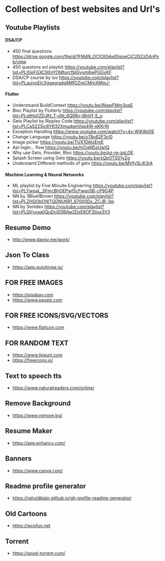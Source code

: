 # Collection of best websites and Url's 

## Youtube Playlists
#### DSA/CP
- 450 final questions https://drive.google.com/file/d/1FMdN_OCfOI0iAeDlqswCiC2DZzD4nPsb/view
- 450 questons sol playlist https://youtube.com/playlist?list=PLlGpFGXC9XnYOMturcfblGyym6wPGGvKF
- DSA/CP course by luv https://youtube.com/playlist?list=PLauivoElc3ggagradg8MfOZreCMmXMmJ-
#### Flutter 
- Understsand BuildContext https://youtu.be/iNgwFMm3opE
- Bloc Playlist by Flutterly https://youtube.com/playlist?list=PLptHs0ZDJKt_T-oNj_6Q98v-tBnVf-S_o
- Getx Playlist by Ripples Code  https://youtube.com/playlist?list=PLCaS22Sjc8YR32XmudgmVqs49t-eKKr9t
- Exception Handling https://www.youtube.com/watch?v=4x-WjK8kl0E
- Change Language https://youtu.be/o78o82F3cl0
- Image picker https://youtu.be/TUX1DAlzEmE
- Api login... flow https://youtu.be/hiOqM5zUwIQ
- Why use Getx, Provider, Bloc https://youtu.be/pz-jg-zqLOE
- Splash Screen using Getx https://youtu.be/sQpOTS01yZg
- Understand Different methods of getx https://youtu.be/MVfy5LiK3rA
#### Machine Learning & Neural Networks
- ML playlist by Five Minuite Enginerring https://youtube.com/playlist?list=PLYwpaL_SFmcBhOEPwf5cFwqo5B-cP9G4P 
- NN by 3Blue1Brown https://youtube.com/playlist?list=PLZHQObOWTQDNU6R1_67000Dx_ZCJB-3pi
- NN by Sentdex https://youtube.com/playlist?list=PLQVvvaa0QuDcjD5BAw2DxE6OF2tius3V3

## Resume Demo
- http://www.davisr.me/work/

## Json To Class
- https://app.quicktype.io/

## FOR FREE IMAGES
- https://pixabay.com
- https://www.pexels.com

## FOR FREE ICONS/SVG/VECTORS
- https://www.flaticon.com

## FOR RANDOM TEXT
- https://www.lipsum.com
- https://freeicons.io/

## Text to speech tts
- https://www.naturalreaders.com/online/

## Remove Background
- https://www.remove.bg/

## Resume Maker
- https://app.enhancv.com/

## Banners
- https://www.canva.com/

## Readme profile generator
- https://rahuldkjain.github.io/gh-profile-readme-generator/

## Old Cartoons
- https://wcofun.net

## Torrent
- https://good-torrent.com/
